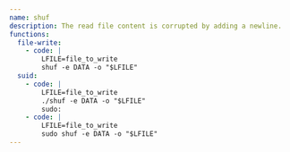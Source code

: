 ```yaml
---
name: shuf
description: The read file content is corrupted by adding a newline.
functions:
  file-write:
    - code: |
        LFILE=file_to_write
        shuf -e DATA -o "$LFILE"
  suid:
    - code: |
        LFILE=file_to_write
        ./shuf -e DATA -o "$LFILE"
        sudo:
    - code: |
        LFILE=file_to_write
        sudo shuf -e DATA -o "$LFILE"
---
```

